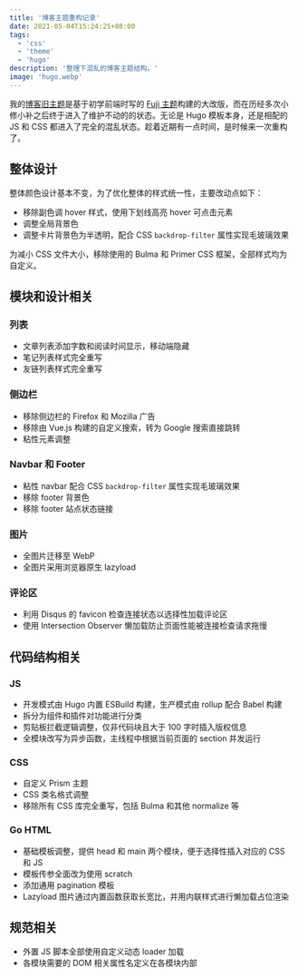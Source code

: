 ```yaml
---
title: '博客主题重构记录'
date: 2021-05-04T15:24:25+08:00
tags:
  - 'css'
  - 'theme'
  - 'hugo'
description: '整理下混乱的博客主题结构。'
image: 'hugo.webp'
---
```


我的[博客旧主题](https://github.com/dsrkafuu/hugo-template-aofuji)是基于初学前端时写的 [Fuji 主题](https://github.com/dsrkafuu/hugo-theme-fuji)构建的大改版，而在历经多次小修小补之后终于进入了维护不动的的状态。无论是 Hugo 模板本身，还是相配的 JS 和 CSS 都进入了完全的混乱状态。趁着近期有一点时间，是时候来一次重构了。

<!--more-->

## 整体设计

整体颜色设计基本不变，为了优化整体的样式统一性，主要改动点如下：

- 移除副色调 hover 样式，使用下划线高亮 hover 可点击元素
- 调整全局背景色
- 调整卡片背景色为半透明，配合 CSS `backdrop-filter` 属性实现毛玻璃效果

为减小 CSS 文件大小，移除使用的 Bulma 和 Primer CSS 框架，全部样式均为自定义。

## 模块和设计相关

### 列表

- 文章列表添加字数和阅读时间显示，移动端隐藏
- 笔记列表样式完全重写
- 友链列表样式完全重写

### 侧边栏

- 移除侧边栏的 Firefox 和 Mozilla 广告
- 移除由 Vue.js 构建的自定义搜索，转为 Google 搜索直接跳转
- 粘性元素调整

### Navbar 和 Footer

- 粘性 navbar 配合 CSS `backdrop-filter` 属性实现毛玻璃效果
- 移除 footer 背景色
- 移除 footer 站点状态链接

### 图片

- 全图片迁移至 WebP
- 全图片采用浏览器原生 lazyload

### 评论区

- 利用 Disqus 的 favicon 检查连接状态以选择性加载评论区
- 使用 Intersection Observer 懒加载防止页面性能被连接检查请求拖慢

## 代码结构相关

### JS

- 开发模式由 Hugo 内置 ESBuild 构建，生产模式由 rollup 配合 Babel 构建
- 拆分为组件和插件对功能进行分类
- 剪贴板拦截逻辑调整，仅非代码块且大于 100 字时插入版权信息
- 全模块改写为异步函数，主线程中根据当前页面的 section 并发运行

### CSS

- 自定义 Prism 主题
- CSS 类名格式调整
- 移除所有 CSS 库完全重写，包括 Bulma 和其他 normalize 等

### Go HTML

- 基础模板调整，提供 head 和 main 两个模块，便于选择性插入对应的 CSS 和 JS
- 模板传参全面改为使用 scratch
- 添加通用 pagination 模板
- Lazyload 图片通过内置函数获取长宽比，并用内联样式进行懒加载占位渲染

## 规范相关

- 外置 JS 脚本全部使用自定义动态 loader 加载
- 各模块需要的 DOM 相关属性名定义在各模块内部
